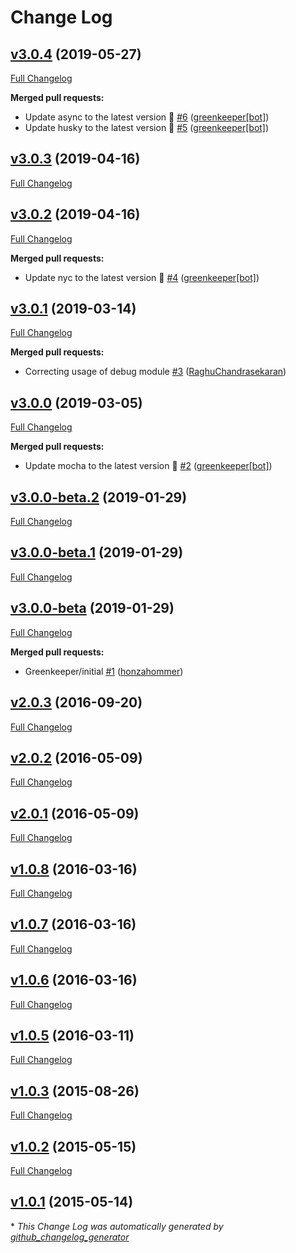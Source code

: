 # Change Log

## [v3.0.4](https://github.com/honzahommer/grok-js/tree/v3.0.4) (2019-05-27)
[Full Changelog](https://github.com/honzahommer/grok-js/compare/v3.0.3...v3.0.4)

**Merged pull requests:**

- Update async to the latest version 🚀 [\#6](https://github.com/honzahommer/grok-js/pull/6) ([greenkeeper[bot]](https://github.com/apps/greenkeeper))
- Update husky to the latest version 🚀 [\#5](https://github.com/honzahommer/grok-js/pull/5) ([greenkeeper[bot]](https://github.com/apps/greenkeeper))

## [v3.0.3](https://github.com/honzahommer/grok-js/tree/v3.0.3) (2019-04-16)
[Full Changelog](https://github.com/honzahommer/grok-js/compare/v3.0.2...v3.0.3)

## [v3.0.2](https://github.com/honzahommer/grok-js/tree/v3.0.2) (2019-04-16)
[Full Changelog](https://github.com/honzahommer/grok-js/compare/v3.0.1...v3.0.2)

**Merged pull requests:**

- Update nyc to the latest version 🚀 [\#4](https://github.com/honzahommer/grok-js/pull/4) ([greenkeeper[bot]](https://github.com/apps/greenkeeper))

## [v3.0.1](https://github.com/honzahommer/grok-js/tree/v3.0.1) (2019-03-14)
[Full Changelog](https://github.com/honzahommer/grok-js/compare/v3.0.0...v3.0.1)

**Merged pull requests:**

- Correcting usage of debug module [\#3](https://github.com/honzahommer/grok-js/pull/3) ([RaghuChandrasekaran](https://github.com/RaghuChandrasekaran))

## [v3.0.0](https://github.com/honzahommer/grok-js/tree/v3.0.0) (2019-03-05)
[Full Changelog](https://github.com/honzahommer/grok-js/compare/v3.0.0-beta.2...v3.0.0)

**Merged pull requests:**

- Update mocha to the latest version 🚀 [\#2](https://github.com/honzahommer/grok-js/pull/2) ([greenkeeper[bot]](https://github.com/apps/greenkeeper))

## [v3.0.0-beta.2](https://github.com/honzahommer/grok-js/tree/v3.0.0-beta.2) (2019-01-29)
[Full Changelog](https://github.com/honzahommer/grok-js/compare/v3.0.0-beta.1...v3.0.0-beta.2)

## [v3.0.0-beta.1](https://github.com/honzahommer/grok-js/tree/v3.0.0-beta.1) (2019-01-29)
[Full Changelog](https://github.com/honzahommer/grok-js/compare/v3.0.0-beta...v3.0.0-beta.1)

## [v3.0.0-beta](https://github.com/honzahommer/grok-js/tree/v3.0.0-beta) (2019-01-29)
[Full Changelog](https://github.com/honzahommer/grok-js/compare/v2.0.3...v3.0.0-beta)

**Merged pull requests:**

- Greenkeeper/initial [\#1](https://github.com/honzahommer/grok-js/pull/1) ([honzahommer](https://github.com/honzahommer))

## [v2.0.3](https://github.com/honzahommer/grok-js/tree/v2.0.3) (2016-09-20)
[Full Changelog](https://github.com/honzahommer/grok-js/compare/v2.0.2...v2.0.3)

## [v2.0.2](https://github.com/honzahommer/grok-js/tree/v2.0.2) (2016-05-09)
[Full Changelog](https://github.com/honzahommer/grok-js/compare/v2.0.1...v2.0.2)

## [v2.0.1](https://github.com/honzahommer/grok-js/tree/v2.0.1) (2016-05-09)
[Full Changelog](https://github.com/honzahommer/grok-js/compare/v1.0.8...v2.0.1)

## [v1.0.8](https://github.com/honzahommer/grok-js/tree/v1.0.8) (2016-03-16)
[Full Changelog](https://github.com/honzahommer/grok-js/compare/v1.0.7...v1.0.8)

## [v1.0.7](https://github.com/honzahommer/grok-js/tree/v1.0.7) (2016-03-16)
[Full Changelog](https://github.com/honzahommer/grok-js/compare/v1.0.6...v1.0.7)

## [v1.0.6](https://github.com/honzahommer/grok-js/tree/v1.0.6) (2016-03-16)
[Full Changelog](https://github.com/honzahommer/grok-js/compare/v1.0.5...v1.0.6)

## [v1.0.5](https://github.com/honzahommer/grok-js/tree/v1.0.5) (2016-03-11)
[Full Changelog](https://github.com/honzahommer/grok-js/compare/v1.0.3...v1.0.5)

## [v1.0.3](https://github.com/honzahommer/grok-js/tree/v1.0.3) (2015-08-26)
[Full Changelog](https://github.com/honzahommer/grok-js/compare/v1.0.2...v1.0.3)

## [v1.0.2](https://github.com/honzahommer/grok-js/tree/v1.0.2) (2015-05-15)
[Full Changelog](https://github.com/honzahommer/grok-js/compare/v1.0.1...v1.0.2)

## [v1.0.1](https://github.com/honzahommer/grok-js/tree/v1.0.1) (2015-05-14)


\* *This Change Log was automatically generated by [github_changelog_generator](https://github.com/skywinder/Github-Changelog-Generator)*